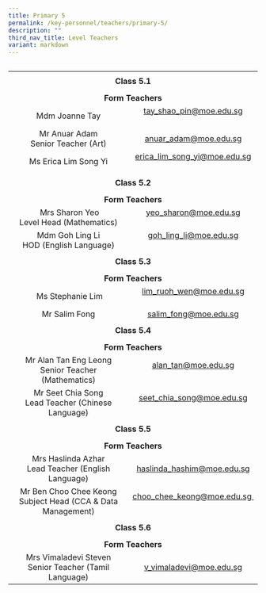```yaml
---
title: Primary 5
permalink: /key-personnel/teachers/primary-5/
description: ""
third_nav_title: Level Teachers
variant: markdown
---
```

<table style="float: right;" border="0" width="100%" cellspacing="0">
<tbody>
<tr>
<td style="text-align: center;" colspan="2" height="41"><strong>Class 5.1</strong></td>
</tr>
<tr style="text-align: center;">
<td colspan="2" style="text-align: center;" height="25"><strong>Form Teachers</strong></td>
</tr>
<tr style="text-align: center;">
<td width="50%">Mdm Joanne&nbsp;Tay</td>
<td width="50%"><a href="mailto:tay_shao_pin@moe.edu.sg" target="">tay_shao_pin@moe.edu.sg</a><br><br></td>
</tr>
<tr style="text-align: center;">
<td>
<div>Mr&nbsp;Anuar&nbsp;Adam <br>Senior Teacher (Art)</div>
</td>
<td><a href="mailto:anuar_adam@moe.edu.sg" target="">anuar_adam@moe.edu.sg</a></td>
</tr>

<tr style="text-align: center;">
<td width="50%">Ms Erica Lim Song Yi</td>
<td width="50%"><a href="mailto:erica_lim_song_yi@moe.edu.sg" target="">erica_lim_song_yi@moe.edu.sg</a><br><br></td>
</tr>
	
<tr style="text-align: center;">
<td colspan="2" style="text-align: center;" height="41"><strong>Class 5.2</strong></td>
</tr>
<tr style="text-align: center;">
<td colspan="2" style="text-align: center;" height="25"><strong>Form Teachers</strong></td>
</tr>
<tr style="text-align: center;">
<td width="50%">&nbsp;Mrs&nbsp;Sharon&nbsp;Yeo <br>Level Head (Mathematics)</td>
<td><a href="mailto:yeo_sharon@moe.edu.sg" target="">yeo_sharon@moe.edu.sg</a><br><br></td>
</tr>
<tr style="text-align: center;">
<td>Mdm Goh Ling Li <br>HOD (English Language)</td>
<td><a href="mailto:goh_ling_li@moe.edu.sg" target="">goh_ling_li@moe.edu.sg</a><br><br></td>
</tr>
<tr style="text-align: center;">
<td colspan="2" style="text-align: center;" height="41"><strong>Class 5.3</strong></td>
</tr>
<tr style="text-align: center;">
<td colspan="2" style="text-align: center;" height="25"><strong>Form Teachers</strong></td>
</tr>
<tr style="text-align: center;">
<td>&nbsp;Ms&nbsp;Stephanie&nbsp;Lim</td>
<td><a href="mailto:lim_ruoh_wen@moe.edu.sg" target="">lim_ruoh_wen@moe.edu.sg</a><br><br></td>
</tr>
<tr style="text-align: center;">
<td>
<div>Mr Salim Fong</div>
</td>
<td><a href="mailto:salim_fong@moe.edu.sg" target="">salim_fong@moe.edu.sg</a></td>
</tr>
<tr style="text-align: center;">
<td colspan="2" style="text-align: center;" height="41"><strong>Class 5.4</strong></td>
</tr>
<tr style="text-align: center;">
<td colspan="2" style="text-align: center;" height="25"><strong>Form Teachers</strong></td>
</tr>
<tr style="text-align: center;">
<td width="50%">Mr Alan Tan Eng Leong<br>Senior Teacher (Mathematics)</td>
<td width="50%"><a href="mailto:alan_tan@moe.edu.sg" target="">alan_tan@moe.edu.sg</a><br><br></td>
</tr>
<tr style="text-align: center;">
<td>Mr Seet Chia Song<br>Lead Teacher (Chinese Language)</td>
<td><a href="mailto:seet_chia_song@moe.edu.sg" target="">seet_chia_song@moe.edu.sg</a><br><br></td>
</tr>
<tr style="text-align: center;">
<td colspan="2" style="text-align: center;" height="41"><strong>Class 5.5</strong></td>
</tr>
<tr style="text-align: center;">
<td colspan="2" style="text-align: center;" height="25"><strong>Form Teachers</strong></td>
</tr>
<tr style="text-align: center;">
<td>Mrs Haslinda Azhar<br>Lead Teacher (English Language)</td>
<td><a href="mailto:haslinda_hashim@moe.edu.sg" target="">haslinda_hashim@moe.edu.sg</a></td>
</tr>
<tr style="text-align: center;">
<td>Mr Ben Choo Chee Keong<br>Subject Head (CCA &amp; Data Management)</td>
<td><a href="mailto:choo_chee_keong@moe.edu.sg" target="">choo_chee_keong@moe.edu.sg&nbsp;</a><br><br></td>
</tr>

<tr style="text-align: center;">
<td colspan="2" style="text-align: center;" height="41"><strong>Class 5.6</strong></td>
</tr>
<tr style="text-align: center;">
<td colspan="2" style="text-align: center;" height="25"><strong>Form Teachers</strong></td>
</tr>
<tr style="text-align: center;">
<td>Mrs Vimaladevi Steven<br>Senior Teacher (Tamil Language)</td>
<td><a href="mailto:v_vimaladevi@moe.edu.sg" target="">v_vimaladevi@moe.edu.sg</a></td>
</tr>
</tbody>
</table>